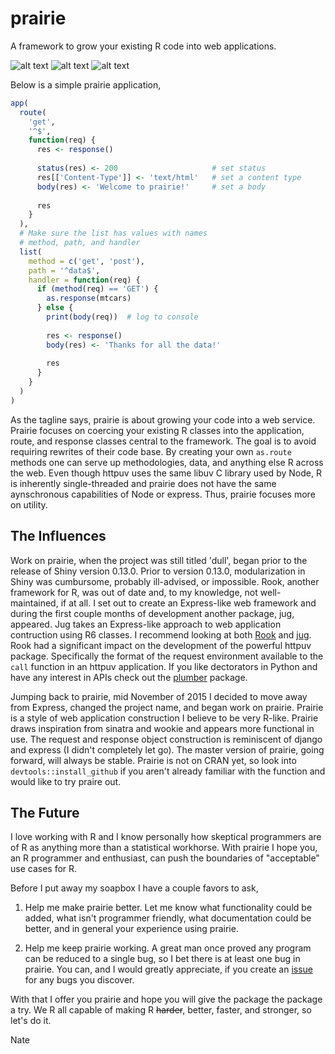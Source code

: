 # prairie

A framework to grow your existing R code into web applications.

[travis]: https://travis-ci.org/nteetor/prairie.svg?branch=master "@travisbyrum"
[coverage]: https://codecov.io/gh/nteetor/prairie/branch/master/graph/badge.svg "grow the nanobots!"
[cran]: https://www.r-pkg.org/badges/version/prairie "put down some roots"

![alt text][travis] ![alt text][coverage] ![alt text][cran]

Below is a simple prairie application,

```R
app(
  route(
    'get',
    '^$',
    function(req) {
      res <- response()
      
      status(res) <- 200                     # set status
      res[['Content-Type']] <- 'text/html'   # set a content type
      body(res) <- 'Welcome to prairie!'     # set a body
      
      res
    }
  ),
  # Make sure the list has values with names
  # method, path, and handler
  list(
    method = c('get', 'post'),
    path = '^data$',
    handler = function(req) {
      if (method(req) == 'GET') {
        as.response(mtcars)
      } else {
        print(body(req))  # log to console
        
        res <- response()
        body(res) <- 'Thanks for all the data!'
        
        res
      }
    }
  )
)
```

As the tagline says, prairie is about growing your code into a web service.  Prairie focuses on coercing your existing R classes into the application, route, and response classes central to the framework. The goal is to avoid requiring rewrites of their code base. By creating your own `as.route` methods one can serve up methodologies, data, and anything else R across the web.  Even though httpuv uses the same libuv C library used by Node, R is inherently single-threaded and prairie does not have the same aynschronous capabilities of Node or express. Thus, prairie focuses more on utility.

## The Influences
Work on prairie, when the project was still titled 'dull', began prior to the release of Shiny version 0.13.0. Prior to version 0.13.0, modularization in Shiny was cumbursome, probably ill-advised, or impossible. Rook, another framework for R, was out of date and, to my knowledge, not well-maintained, if at all. I set out to create an Express-like web framework and during the first couple months of development another package, jug, appeared. Jug takes an Express-like approach to web application contruction using R6 classes. I recommend looking at both [Rook](https://github.com/jeffreyhorner/Rook) and [jug](https://github.com/Bart6114/jug). Rook had a significant impact on the development of the powerful httpuv package. Specifically the format of the request environment available to the `call` function in an httpuv application. If you like dectorators in Python and have any interest in APIs check out the [plumber](https://github.com/trestletech/plumber) package.

Jumping back to prairie, mid November of 2015 I decided to move away from Express, changed the project name, and began work on prairie. Prairie is a style of web application construction I believe to be very R-like. Prairie draws inspiration from sinatra and wookie and appears more functional in use. The request and response object construction is reminiscent of django and express (I didn't completely let go). The master version of prairie, going forward, will always be stable. Prairie is not on CRAN yet, so look into `devtools::install_github` if you aren't already familiar with the function and would like to try praire out.

## The Future
I love working with R and I know personally how skeptical programmers are of R as anything more than a statistical workhorse. With prairie I hope you, an R programmer and enthusiast, can push the boundaries of "acceptable" use cases for R.

Before I put away my soapbox I have a couple favors to ask,

1) Help me make prairie better. Let me know what functionality could be added, what isn't programmer friendly, what documentation could be better, and in general your experience using prairie. 

2) Help me keep prairie working. A great man once proved any program can be reduced to a single bug, so I bet there is at least one bug in prairie. You can, and I would greatly appreciate, if you create an [issue](https://github.com/nteetor/prairie/issues) for any bugs you discover.

With that I offer you prairie and hope you will give the package the package a try. We R all capable of making R <strike>harder</strike>, better, faster, and stronger, so let's do it.

Nate

